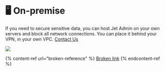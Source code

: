 # 🖥️ On-premise

If you need to secure sensitive data, you can host Jet Admin on your own servers and block all network connections. You can place it behind your VPN, in your own VPC. [Contact Us](http://jetadmin.io/contact)

![](../../.gitbook/assets/how\_it\_work\_on-premise\_light\_ver2.png)

{% content-ref url="broken-reference" %}
[Broken link](broken-reference)
{% endcontent-ref %}
